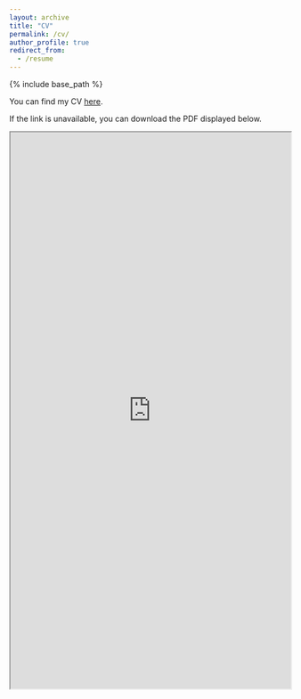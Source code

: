 ```yaml
---
layout: archive
title: "CV"
permalink: /cv/
author_profile: true
redirect_from:
  - /resume
---
```


{% include base_path %}

You can find my CV [here](https://rxresu.me/cypher-bruce/student-resume-english).

If the link is unavailable, you can download the PDF displayed below.

<iframe src="https://cypher-bruce.github.io/files/Resume English.pdf" width="100%" height="1000px"></iframe>
